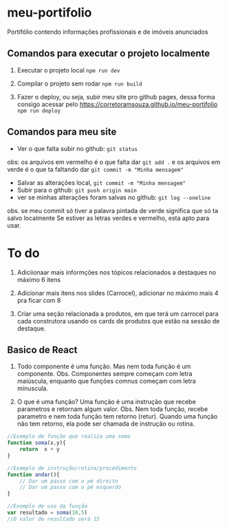 # meu-portifolio
Portifólio contendo informações profissionais e de imóveis anunciados

## Comandos para executar o projeto localmente

1. Executar o projeto local
`npm run dev`

2. Compilar o projeto sem rodar
`npm run build`

3. Fazer o deploy, ou seja, subir meu site pro github pages, dessa forma consigo acessar pelo https://corretoramsouza.github.io/meu-portifolio 
`npm run deploy`

## Comandos para meu site

- Ver o que falta subir no github: `git status`

obs: os arquivos em vermelho é o que falta dar `git add .` 
e os arquivos em verde é o que ta faltando dar `git commit -m "Minha mensagem"`

- Salvar as alterações local, `git commit -m "Minha mensagem"`
- Subir para o github: `git push origin main`
- ver se minhas alterações foram salvas no github: `git log --oneline`

obs. se meu commit só tiver a palavra pintada de verde significa que só ta salvo localmente
Se estiver as letras verdes e vermelho, esta apto para usar.

# To do
1. Adiciionaar mais informções nos tópicos relacionados a destaques no máximo 6 itens

2. Adicionar mais itens nos slides (Carrocel), adicionar no máximo mais 4 pra ficar com 8

3. Criar uma seção relacionada a produtos, em que terá um carrocel para cada construtora usando os cards de produtos que estão na sessão de destaque.


## Basico de React

1. Todo componente é uma função. Mas nem toda função é um componente.
Obs. Componentes sempre começam com letra maiúscula, enquanto que funções comnus começam com letra minuscula.

2. O que é uma função?
Uma função é uma instrução que recebe parametros e retornam algum valor.
Obs. Nem toda função, recebe parametro e nem toda função tem retorno (retur). Quando uma função não tem retorno, ela pode ser chamada de instrução ou rotina.

```ts
//Exemplo de função que realiza uma soma
function soma(x,y){
    return  x + y
}

//Exemplo de instrução/rotina/procedimento
function andar(){
    // Dar um passo com o pé direito
    // Dar um passo com o pé esquerdo
} 

//Exemplo de uso da função
var resultado = soma(10,5)
//O valor de resultado será 15
```

